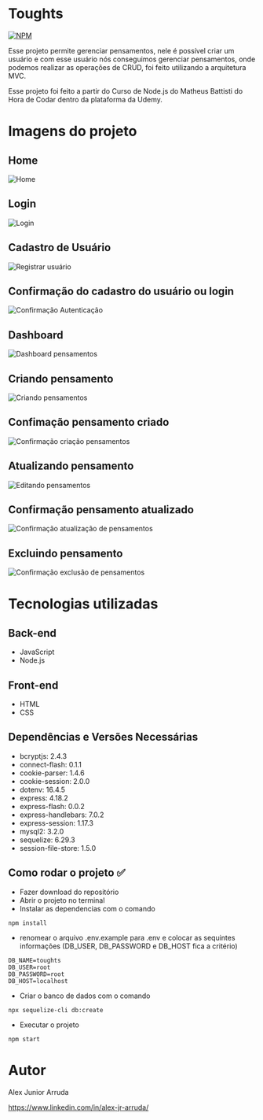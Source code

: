 # Toughts
[![NPM](https://img.shields.io/npm/l/react)](https://github.com/alexjuniorarruda/Accounts/blob/main/LICENSE)

 Esse projeto permite gerenciar pensamentos, nele é possível criar um usuário e com esse usuário nós conseguimos gerenciar pensamentos, onde podemos realizar as operações de CRUD, foi 
 feito utilizando a arquitetura MVC. 
 
 Esse projeto foi feito a partir do Curso de Node.js do Matheus Battisti do Hora de Codar dentro da plataforma da Udemy.

 # Imagens do projeto

 ## Home
 ![Home](https://github.com/alexjuniorarruda/toughts/assets/112874423/baab5e1b-4594-49fb-aec0-ebe6e3a2af87)

 ## Login
 ![Login](https://github.com/alexjuniorarruda/toughts/assets/112874423/3304c58a-fbb9-4120-bef5-5797cd51b845)

 ## Cadastro de Usuário
 ![Registrar usuário](https://github.com/alexjuniorarruda/toughts/assets/112874423/b17a1ceb-cde9-461e-be9c-b0517739022d)

 ## Confirmação do cadastro do usuário ou login
 ![Confirmação Autenticação](https://github.com/alexjuniorarruda/toughts/assets/112874423/0a2600e8-df52-44c4-8ac5-75c328aa9d08)

 ## Dashboard
 ![Dashboard pensamentos](https://github.com/alexjuniorarruda/toughts/assets/112874423/07b1f740-e6d8-428b-91c3-7b613a9c139d)

 ## Criando pensamento
 ![Criando pensamentos](https://github.com/alexjuniorarruda/toughts/assets/112874423/03fe0a9f-f70b-4b1a-b4d7-05f69f376a43)

 ## Confimação pensamento criado
 ![Confirmação criação pensamentos](https://github.com/alexjuniorarruda/toughts/assets/112874423/f690c421-9185-4b75-8f22-325dbeb53505)

 ## Atualizando pensamento
 ![Editando pensamentos](https://github.com/alexjuniorarruda/toughts/assets/112874423/ebbf7df0-4b3a-489a-856c-0d6b84ca7918)

 ## Confirmação pensamento atualizado
 ![Confirmação atualização de pensamentos](https://github.com/alexjuniorarruda/toughts/assets/112874423/442f7804-9c05-4a56-98e5-a1446714ff75)

 ## Excluindo pensamento
 ![Confirmação exclusão de pensamentos](https://github.com/alexjuniorarruda/toughts/assets/112874423/00cdc2b1-bbcf-4522-a4b0-c8e3205d4544)


# Tecnologias utilizadas
## Back-end
- JavaScript
- Node.js

## Front-end
- HTML
- CSS

## Dependências e Versões Necessárias

- bcryptjs: 2.4.3
- connect-flash: 0.1.1
- cookie-parser: 1.4.6
- cookie-session: 2.0.0
- dotenv: 16.4.5
- express: 4.18.2
- express-flash: 0.0.2
- express-handlebars: 7.0.2
- express-session: 1.17.3
- mysql2: 3.2.0
- sequelize: 6.29.3
- session-file-store: 1.5.0

## Como rodar o projeto ✅

- Fazer download do repositório
- Abrir o projeto no terminal
- Instalar as dependencias com o comando
  
```
npm install
```

- renomear o arquivo .env.example para .env e colocar as sequintes informações (DB_USER, DB_PASSWORD e DB_HOST fica a critério)
  
```
DB_NAME=toughts
DB_USER=root
DB_PASSWORD=root
DB_HOST=localhost
```

- Criar o banco de dados com o comando
  
```
npx sequelize-cli db:create
```

- Executar o projeto
  
```
npm start
```

# Autor

Alex Junior Arruda

https://www.linkedin.com/in/alex-jr-arruda/
